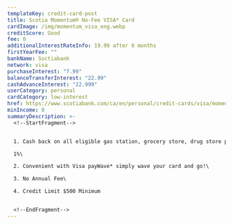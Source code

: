 ```yaml
---
templateKey: credit-card-post
title: Scotia Momentum® No-Fee VISA* Card
cardImage: /img/momentum_visa_eng.webp
creditScore: Good
fee: 0
additionalInterestRateInfo: 19.99 after 6 months
firstYearFee: ""
bankName: Soctiabank
network: visa
purchaseInterest: "7.99"
balanceTransferInterest: "22.99"
cashAdvanceInterest: "22.999"
userCategory: personal
cardCategory: low-interest
href: https://www.scotiabank.com/ca/en/personal/credit-cards/visa/momentum-no-fee-card.html
minIncome: 0
summaryDescription: >-
  <!--StartFragment-->


  1. Cash back on all eligible gas station, grocery store, drug store purchases and recurring payments.\

  1%\

  2. Convenient with Visa payWave* simply wave your card and go!\

  3. No Annual Fee\

  4. Credit Limit $500 Minimum


  <!--EndFragment-->
---
```

